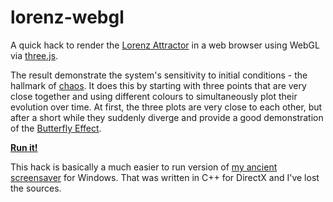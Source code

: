 lorenz-webgl
============

A quick hack to render the [Lorenz Attractor](http://en.wikipedia.org/wiki/Lorenz_system) in a web browser using WebGL via [three.js](http://threejs.org/).

The result demonstrate the system's sensitivity to initial conditions - the hallmark of [chaos](http://en.wikipedia.org/wiki/Chaos_theory). It does this by starting with three points that are very close together and using different colours to simultaneously plot their evolution over time. At first, the three plots are very close to each other, but after a short while they suddenly diverge and provide a good demonstration of the [Butterfly Effect](http://en.wikipedia.org/wiki/Butterfly_effect).

**[Run it!](http://daybarr.github.io/lorenz-webgl/index.html)**

This hack is basically a much easier to run version of [my ancient screensaver](http://www.daybarr.com/screensavers/3dlorenzattractor/) for Windows. That was written in C++ for DirectX and I've lost the sources.
